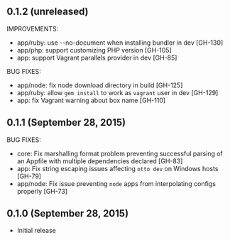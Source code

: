 ## 0.1.2 (unreleased)

IMPROVEMENTS:

 * app/ruby: use --no-document when installing bundler in dev [GH-130]
 * app/php: support customizing PHP version [GH-105]
 * app: support Vagrant parallels provider in dev [GH-85]

BUG FIXES:

 * app/node: fix node download directory in build [GH-125]
 * app/ruby: allow `gem install` to work as `vagrant` user in dev [GH-129]
 * app: fix Vagrant warning about box name [GH-110]

## 0.1.1 (September 28, 2015)

BUG FIXES:

* core: Fix marshalling format problem preventing successful parsing of an Appfile with multiple dependencies declared [GH-83]
* app: Fix string escaping issues affecting `otto dev` on Windows hosts [GH-79]
* app/node: Fix issue preventing `node` apps from interpolating configs properly [GH-73]

## 0.1.0 (September 28, 2015)

* Initial release
